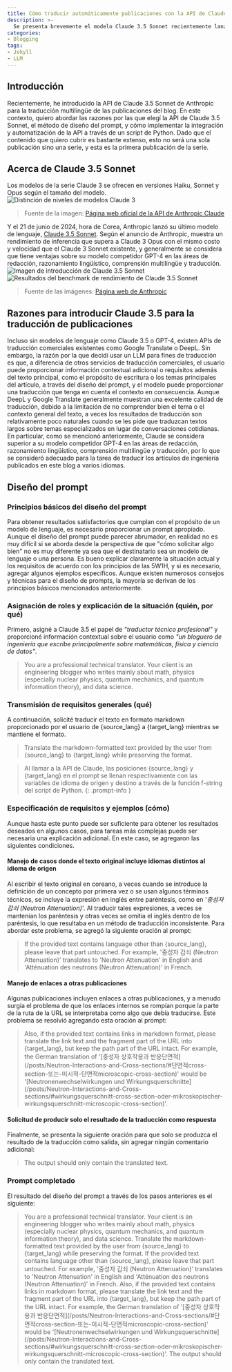 ```yaml
---
title: Cómo traducir automáticamente publicaciones con la API de Claude 3.5 Sonnet (1)
description: >-
  Se presenta brevemente el modelo Claude 3.5 Sonnet recientemente lanzado, y se comparte el proceso de diseño del prompt y el resultado final del prompt para aplicarlo a la traducción multilingüe de las publicaciones de este blog.
categories:
- Blogging
tags:
- Jekyll
- LLM
---
```

## Introducción
Recientemente, he introducido la API de Claude 3.5 Sonnet de Anthropic para la traducción multilingüe de las publicaciones del blog. En este contexto, quiero abordar las razones por las que elegí la API de Claude 3.5 Sonnet, el método de diseño del prompt, y cómo implementar la integración y automatización de la API a través de un script de Python. Dado que el contenido que quiero cubrir es bastante extenso, esto no será una sola publicación sino una serie, y esta es la primera publicación de la serie.

## Acerca de Claude 3.5 Sonnet
Los modelos de la serie Claude 3 se ofrecen en versiones Haiku, Sonnet y Opus según el tamaño del modelo.  
![Distinción de niveles de modelos Claude 3](/assets/img/how-to-auto-translate-posts-with-the-claude-3.5-sonnet-api/Claude-3-pricing.png)  
> Fuente de la imagen: [Página web oficial de la API de Anthropic Claude](https://www.anthropic.com/api)

Y el 21 de junio de 2024, hora de Corea, Anthropic lanzó su último modelo de lenguaje, [Claude 3.5 Sonnet](https://www.anthropic.com/news/claude-3-5-sonnet). Según el anuncio de Anthropic, muestra un rendimiento de inferencia que supera a Claude 3 Opus con el mismo costo y velocidad que el Claude 3 Sonnet existente, y generalmente se considera que tiene ventajas sobre su modelo competidor GPT-4 en las áreas de redacción, razonamiento lingüístico, comprensión multilingüe y traducción.  
![Imagen de introducción de Claude 3.5 Sonnet](/assets/img/how-to-auto-translate-posts-with-the-claude-3.5-sonnet-api/Claude-3-5-Sonnet.webp)  
![Resultados del benchmark de rendimiento de Claude 3.5 Sonnet](/assets/img/how-to-auto-translate-posts-with-the-claude-3.5-sonnet-api/LLM-benchmark.webp)  
> Fuente de las imágenes: [Página web de Anthropic](https://www.anthropic.com/news/claude-3-5-sonnet)

## Razones para introducir Claude 3.5 para la traducción de publicaciones
Incluso sin modelos de lenguaje como Claude 3.5 o GPT-4, existen APIs de traducción comerciales existentes como Google Translate o DeepL. Sin embargo, la razón por la que decidí usar un LLM para fines de traducción es que, a diferencia de otros servicios de traducción comerciales, el usuario puede proporcionar información contextual adicional o requisitos además del texto principal, como el propósito de escritura o los temas principales del artículo, a través del diseño del prompt, y el modelo puede proporcionar una traducción que tenga en cuenta el contexto en consecuencia. Aunque DeepL y Google Translate generalmente muestran una excelente calidad de traducción, debido a la limitación de no comprender bien el tema o el contexto general del texto, a veces los resultados de traducción son relativamente poco naturales cuando se les pide que traduzcan textos largos sobre temas especializados en lugar de conversaciones cotidianas. En particular, como se mencionó anteriormente, Claude se considera superior a su modelo competidor GPT-4 en las áreas de redacción, razonamiento lingüístico, comprensión multilingüe y traducción, por lo que se consideró adecuado para la tarea de traducir los artículos de ingeniería publicados en este blog a varios idiomas.

## Diseño del prompt
### Principios básicos del diseño del prompt
Para obtener resultados satisfactorios que cumplan con el propósito de un modelo de lenguaje, es necesario proporcionar un prompt apropiado. Aunque el diseño del prompt puede parecer abrumador, en realidad no es muy difícil si se aborda desde la perspectiva de que "cómo solicitar algo bien" no es muy diferente ya sea que el destinatario sea un modelo de lenguaje o una persona. Es bueno explicar claramente la situación actual y los requisitos de acuerdo con los principios de las 5W1H, y si es necesario, agregar algunos ejemplos específicos. Aunque existen numerosos consejos y técnicas para el diseño de prompts, la mayoría se derivan de los principios básicos mencionados anteriormente.

### Asignación de roles y explicación de la situación (quién, por qué)
Primero, asigné a Claude 3.5 el papel de *"traductor técnico profesional"* y proporcioné información contextual sobre el usuario como *"un bloguero de ingeniería que escribe principalmente sobre matemáticas, física y ciencia de datos"*.
> You are a professional technical translator. Your client is an engineering blogger who writes mainly about math, physics (especially nuclear physics, quantum mechanics, and quantum information theory), and data science. 

### Transmisión de requisitos generales (qué)
A continuación, solicité traducir el texto en formato markdown proporcionado por el usuario de {source_lang} a {target_lang} mientras se mantiene el formato.
> Translate the markdown-formatted text provided by the user from {source_lang} to {target_lang} while preserving the format.

> Al llamar a la API de Claude, las posiciones {source_lang} y {target_lang} en el prompt se llenan respectivamente con las variables de idioma de origen y destino a través de la función f-string del script de Python.
{: .prompt-info }

### Especificación de requisitos y ejemplos (cómo)
Aunque hasta este punto puede ser suficiente para obtener los resultados deseados en algunos casos, para tareas más complejas puede ser necesaria una explicación adicional. En este caso, se agregaron las siguientes condiciones.

#### Manejo de casos donde el texto original incluye idiomas distintos al idioma de origen
Al escribir el texto original en coreano, a veces cuando se introduce la definición de un concepto por primera vez o se usan algunos términos técnicos, se incluye la expresión en inglés entre paréntesis, como en '*중성자 감쇠 (Neutron Attenuation)*'. Al traducir tales expresiones, a veces se mantenían los paréntesis y otras veces se omitía el inglés dentro de los paréntesis, lo que resultaba en un método de traducción inconsistente. Para abordar este problema, se agregó la siguiente oración al prompt:
> If the provided text contains language other than {source_lang}, please leave that part untouched. For example, '중성자 감쇠 (Neutron Attenuation)' translates to 'Neutron Attenuation' in English and 'Atténuation des neutrons (Neutron Attenuation)' in French.

#### Manejo de enlaces a otras publicaciones
Algunas publicaciones incluyen enlaces a otras publicaciones, y a menudo surgía el problema de que los enlaces internos se rompían porque la parte de la ruta de la URL se interpretaba como algo que debía traducirse. Este problema se resolvió agregando esta oración al prompt:
> Also, if the provided text contains links in markdown format, please translate the link text and the fragment part of the URL into {target_lang}, but keep the path part of the URL intact. For example, the German translation of '\[중성자 상호작용과 반응단면적\]\(/posts/Neutron-Interactions-and-Cross-sections/#단면적cross-section-또는-미시적-단면적microscopic-cross-section\)' would be '\[Neutronenwechselwirkungen und Wirkungsquerschnitte\]\(/posts/Neutron-Interactions-and-Cross-sections/#wirkungsquerschnitt-cross-section-oder-mikroskopischer-wirkungsquerschnitt-microscopic-cross-section\)'.

#### Solicitud de producir solo el resultado de la traducción como respuesta
Finalmente, se presenta la siguiente oración para que solo se produzca el resultado de la traducción como salida, sin agregar ningún comentario adicional:
> The output should only contain the translated text.

### Prompt completado
El resultado del diseño del prompt a través de los pasos anteriores es el siguiente:
> You are a professional technical translator. Your client is an engineering blogger who writes mainly about math, physics (especially nuclear physics, quantum mechanics, and quantum information theory), and data science. Translate the markdown-formatted text provided by the user from {source_lang} to {target_lang} while preserving the format. If the provided text contains language other than {source_lang}, please leave that part untouched. For example, '중성자 감쇠 (Neutron Attenuation)' translates to 'Neutron Attenuation' in English and 'Atténuation des neutrons (Neutron Attenuation)' in French. Also, if the provided text contains links in markdown format, please translate the link text and the fragment part of the URL into {target_lang}, but keep the path part of the URL intact. For example, the German translation of '\[중성자 상호작용과 반응단면적\]\(/posts/Neutron-Interactions-and-Cross-sections/#단면적cross-section-또는-미시적-단면적microscopic-cross-section\)' would be '\[Neutronenwechselwirkungen und Wirkungsquerschnitte\]\(/posts/Neutron-Interactions-and-Cross-sections/#wirkungsquerschnitt-cross-section-oder-mikroskopischer-wirkungsquerschnitt-microscopic-cross-section\)'. The output should only contain the translated text.